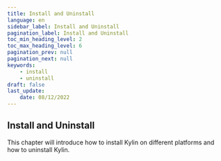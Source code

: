 ```yaml
---
title: Install and Uninstall
language: en
sidebar_label: Install and Uninstall
pagination_label: Install and Uninstall
toc_min_heading_level: 2
toc_max_heading_level: 6
pagination_prev: null
pagination_next: null
keywords:
    - install
    - uninstall
draft: false
last_update:
    date: 08/12/2022
---
```


## Install and Uninstall

This chapter will introduce how to install Kylin on different platforms and how to uninstall Kylin.

